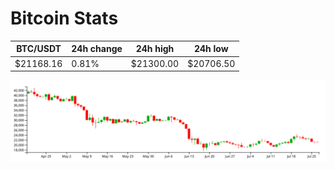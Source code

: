 # Bitcoin Stats

BTC/USDT|24h change|24h high|24h low|
|---|---|---|---|
|$21168.16|0.81%|$21300.00|$20706.50|

<img src="./chart.svg">
